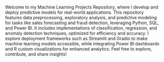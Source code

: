 Welcome to my Machine Learning Projects Repository, where I develop and deploy predictive models for real-world applications. This repository features data preprocessing, exploratory analysis, and predictive modeling for tasks like sales forecasting and fraud detection, leveraging Python, SQL, and Power BI. It includes implementations of classification, regression, and anomaly detection techniques, optimized for efficiency and accuracy. I explore deployment frameworks such as Streamlit and Gradio to make machine learning models accessible, while integrating Power BI dashboards and R custom visualizations for enhanced analytics. Feel free to explore, contribute, and share insights!
